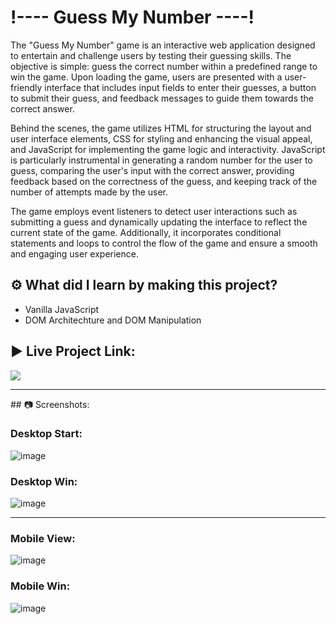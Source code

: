 <h1>!---- Guess My Number ----!</h1>
<p>The "Guess My Number" game is an interactive web application designed to entertain and challenge users by testing their guessing skills. The objective is simple: guess the correct number within a predefined range to win the game. Upon loading the game, users are presented with a user-friendly interface that includes input fields to enter their guesses, a button to submit their guess, and feedback messages to guide them towards the correct answer.

Behind the scenes, the game utilizes HTML for structuring the layout and user interface elements, CSS for styling and enhancing the visual appeal, and JavaScript for implementing the game logic and interactivity. JavaScript is particularly instrumental in generating a random number for the user to guess, comparing the user's input with the correct answer, providing feedback based on the correctness of the guess, and keeping track of the number of attempts made by the user.

The game employs event listeners to detect user interactions such as submitting a guess and dynamically updating the interface to reflect the current state of the game. Additionally, it incorporates conditional statements and loops to control the flow of the game and ensure a smooth and engaging user experience.</p>

## ⚙️ What did I learn by making this project?

-   Vanilla JavaScript
-   DOM Architechture and DOM Manipulation 


## ▶️ Live Project Link:
[<img src= "https://img.shields.io/badge/PROJCET LINK-1DA55F?style=for-the-badge&logo=&logoColor=white" />](https://guess-the-number-javascript-project.netlify.app/)

<hr>
## 📷 Screenshots:

### Desktop Start:

![image](https://github.com/vitthal-korvan/Javascript-DOM-Projects/blob/main/Guess%20My%20Number/images/Screenshot/desktop%20start.png)

### Desktop Win:
![image](https://github.com/vitthal-korvan/Javascript-DOM-Projects/blob/main/Guess%20My%20Number/images/Screenshot/desktop%20win.png)

<hr>

### Mobile View:

![image](https://github.com/vitthal-korvan/Javascript-DOM-Projects/blob/main/Guess%20My%20Number/images/Screenshot/mobile%20start.png)

### Mobile Win:

![image](https://github.com/vitthal-korvan/Javascript-DOM-Projects/blob/main/Guess%20My%20Number/images/Screenshot/mobile%20win.png)

